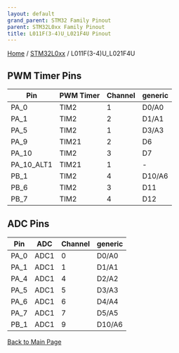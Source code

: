 ```yaml
---
layout: default
grand_parent: STM32 Family Pinout
parent: STM32L0xx Family Pinout
title: L011F(3-4)U_L021F4U Pinout
---
```


[Home](../../index.md) / [STM32L0xx](../index.md) / L011F(3-4)U_L021F4U

## PWM Timer Pins

| Pin | PWM Timer | Channel | generic |
| --- | --- | --- | --- |
| PA_0 | TIM2 | 1 | D0/A0 |
| PA_1 | TIM2 | 2 | D1/A1 |
| PA_5 | TIM2 | 1 | D3/A3 |
| PA_9 | TIM21 | 2 | D6 |
| PA_10 | TIM2 | 3 | D7 |
| PA_10_ALT1 | TIM21 | 1 | - |
| PB_1 | TIM2 | 4 | D10/A6 |
| PB_6 | TIM2 | 3 | D11 |
| PB_7 | TIM2 | 4 | D12 |


## ADC Pins

| Pin | ADC | Channel | generic |
| --- | --- | --- | --- |
| PA_0 | ADC1 | 0 | D0/A0 |
| PA_1 | ADC1 | 1 | D1/A1 |
| PA_4 | ADC1 | 4 | D2/A2 |
| PA_5 | ADC1 | 5 | D3/A3 |
| PA_6 | ADC1 | 6 | D4/A4 |
| PA_7 | ADC1 | 7 | D5/A5 |
| PB_1 | ADC1 | 9 | D10/A6 |


[Back to Main Page](../../index.md)